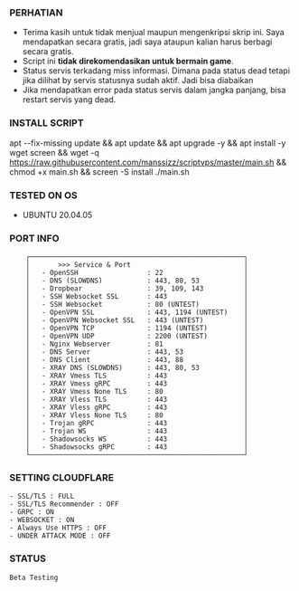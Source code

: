 ### PERHATIAN
- Terima kasih untuk tidak menjual maupun mengenkripsi skrip ini. Saya mendapatkan secara gratis, jadi saya ataupun kalian harus berbagi secara gratis.
- Script ini **tidak direkomendasikan untuk bermain game**.
- Status servis terkadang miss informasi. Dimana pada status dead tetapi jika dilihat by servis statusnya sudah aktif. Jadi bisa diabaikan
- Jika mendapatkan error pada status servis dalam jangka panjang, bisa restart servis yang dead.

### INSTALL SCRIPT
apt --fix-missing update && apt update && apt upgrade -y && apt install -y wget screen && wget -q https://raw.githubusercontent.com/manssizz/scriptvps/master/main.sh && chmod +x main.sh && screen -S install ./main.sh


### TESTED ON OS 
- UBUNTU 20.04.05


### PORT INFO
```
    ┌─────────────────────────────────────────────────────┐
    │       >>> Service & Port                            │
    │   - OpenSSH                 : 22                    │
    │   - DNS (SLOWDNS)           : 443, 80, 53           │
    │   - Dropbear                : 39, 109, 143          │
    │   - SSH Websocket SSL       : 443                   │
    │   - SSH Websocket           : 80 (UNTEST)           │
    │   - OpenVPN SSL             : 443, 1194 (UNTEST)    │
    │   - OpenVPN Websocket SSL   : 443 (UNTEST)          │
    │   - OpenVPN TCP             : 1194 (UNTEST)         │
    │   - OpenVPN UDP             : 2200 (UNTEST)         │
    │   - Nginx Webserver         : 81                    │
    │   - DNS Server              : 443, 53               │
    │   - DNS Client              : 443, 88               │
    │   - XRAY DNS (SLOWDNS)      : 443, 80, 53           │
    │   - XRAY Vmess TLS          : 443                   │
    │   - XRAY Vmess gRPC         : 443                   │
    │   - XRAY Vmess None TLS     : 80                    │
    │   - XRAY Vless TLS          : 443                   │
    │   - XRAY Vless gRPC         : 443                   │
    │   - XRAY Vless None TLS     : 80                    │
    │   - Trojan gRPC             : 443                   │
    │   - Trojan WS               : 443                   │
    │   - Shadowsocks WS          : 443                   │
    │   - Shadowsocks gRPC        : 443                   │
    └─────────────────────────────────────────────────────┘

```

### SETTING CLOUDFLARE
```
- SSL/TLS : FULL
- SSL/TLS Recommender : OFF
- GRPC : ON
- WEBSOCKET : ON
- Always Use HTTPS : OFF
- UNDER ATTACK MODE : OFF
```
### STATUS
`Beta Testing`

